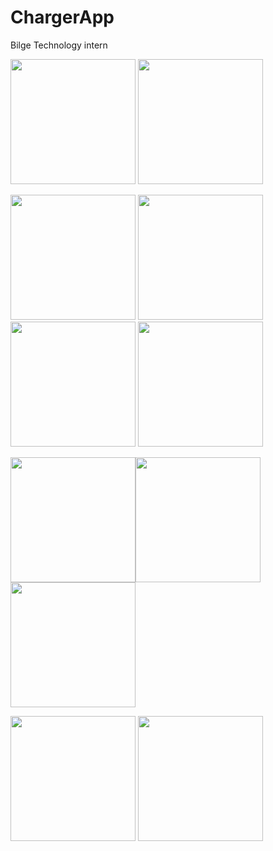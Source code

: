 # ChargerApp
Bilge Technology intern


<img src="https://user-images.githubusercontent.com/77584235/229894193-4f8e8886-24f5-41b6-ac66-3a4cf8f7a731.png" width="200"/> <img src="https://user-images.githubusercontent.com/77584235/229894201-e7daa3de-f9fc-40fa-ad28-5abacd3f971b.png" width="200"/> 

<img src="https://user-images.githubusercontent.com/77584235/229894219-13617fb5-d200-43f2-a666-a4b319f39ef6.png" width="200"/> <img src="https://user-images.githubusercontent.com/77584235/229894225-7c60c2cf-59d8-40f9-aa57-3efc06fd5948.png" width="200"/><img src="https://user-images.githubusercontent.com/77584235/229894233-e08b23cf-3fad-463f-90b5-b0220e6bebfc.png" width="200"/> <img src="https://user-images.githubusercontent.com/77584235/229894243-39511d77-f3c9-4603-ab26-f6eb7bf137d0.png" width="200"/> 

<img src="https://user-images.githubusercontent.com/77584235/229894249-cdba1aec-1a2d-44a2-9958-bcc3bd8c6428.png" width="200"/><img src="https://user-images.githubusercontent.com/77584235/229894254-b33a356e-e604-43af-9bee-19f930c6d089.png" width="200"/> <img src="https://user-images.githubusercontent.com/77584235/229894264-e8ae20bf-2154-4c1e-ba23-44838455802f.png" width="200"/>

<img src="https://user-images.githubusercontent.com/77584235/229894270-c9c2c5c7-5da0-4cdc-b1bd-7fb1233d3793.png" width="200"/>

<img src="https://user-images.githubusercontent.com/77584235/229894209-f594c9ea-7b13-410c-9d68-94240dd2a273.png" width="200"/>
